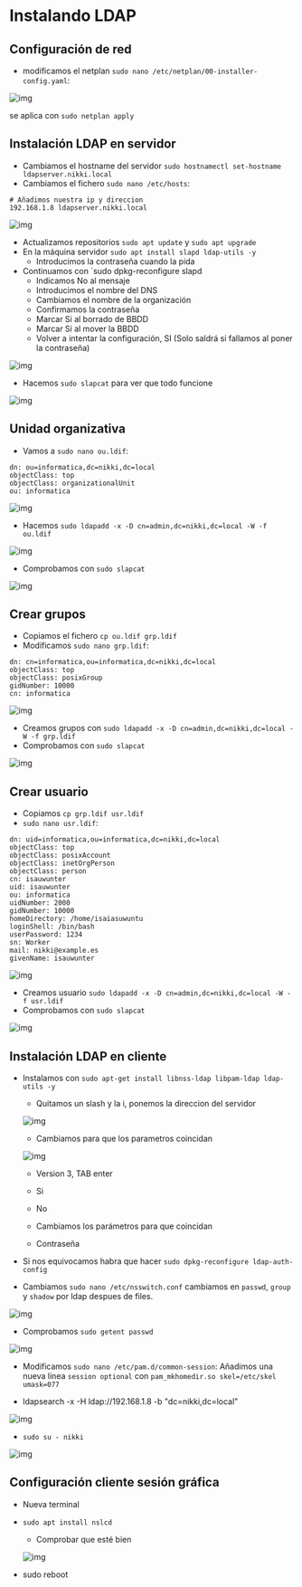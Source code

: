 # Instalando LDAP

## Configuración de red
- modificamos el netplan `sudo nano /etc/netplan/00-installer-config.yaml`:

![img](https://github.com/nicholelouis/DPL_A_Nichole/blob/4d9f0a87197c1bd07ae400ddb541dc04160328c1/LDAP/img/dpl2.png)

se aplica con `sudo netplan apply`

## Instalación LDAP en servidor
- Cambiamos el hostname del servidor `sudo hostnamectl set-hostname ldapserver.nikki.local`
- Cambiamos el fichero `sudo nano /etc/hosts`:
```
# Añadimos nuestra ip y direccion
192.168.1.8 ldapserver.nikki.local
```

![img](https://github.com/nicholelouis/DPL_A_Nichole/blob/4d9f0a87197c1bd07ae400ddb541dc04160328c1/LDAP/img/dpl.png)

- Actualizamos repositorios `sudo apt update` y `sudo apt upgrade`
- En la máquina servidor `sudo apt install slapd ldap-utils -y`
  - Introducimos la contraseña cuando la pida
- Continuamos con `sudo dpkg-reconfigure slapd
  - Indicamos No al mensaje
  - Introducimos el nombre del DNS
  - Cambiamos el nombre de la organización
  - Confirmamos la contraseña
  - Marcar Si al borrado de BBDD
  - Marcar Si al mover la BBDD
  - Volver a intentar la configuración, SI (Solo saldrá si fallamos al poner la contraseña)

![img](https://github.com/nicholelouis/DPL_A_Nichole/blob/4d9f0a87197c1bd07ae400ddb541dc04160328c1/LDAP/img/dpl3.png)

- Hacemos `sudo slapcat` para ver que todo funcione

![img](https://github.com/nicholelouis/DPL_A_Nichole/blob/4d9f0a87197c1bd07ae400ddb541dc04160328c1/LDAP/img/dpl4.png)

## Unidad organizativa
- Vamos a `sudo nano ou.ldif`:
```
dn: ou=informatica,dc=nikki,dc=local
objectClass: top
objectClass: organizationalUnit
ou: informatica
```

![img](https://github.com/nicholelouis/DPL_A_Nichole/blob/ece8abd4238cf97d2c9bc53c1a5e61bbdae4290b/LDAP/img/dpl5.png)

- Hacemos `sudo ldapadd -x -D cn=admin,dc=nikki,dc=local -W -f ou.ldif`

![img](https://github.com/nicholelouis/DPL_A_Nichole/blob/ece8abd4238cf97d2c9bc53c1a5e61bbdae4290b/LDAP/img/dpl6.png)

- Comprobamos con `sudo slapcat`

![img](https://github.com/nicholelouis/DPL_A_Nichole/blob/ece8abd4238cf97d2c9bc53c1a5e61bbdae4290b/LDAP/img/dpl7.png)

## Crear grupos
- Copiamos el fichero `cp ou.ldif grp.ldif`
- Modificamos `sudo nano grp.ldif`:
```
dn: cn=informatica,ou=informatica,dc=nikki,dc=local
objectClass: top
objectClass: posixGroup
gidNumber: 10000
cn: informatica
```

![img](https://github.com/nicholelouis/DPL_A_Nichole/blob/ece8abd4238cf97d2c9bc53c1a5e61bbdae4290b/LDAP/img/dpl8.png)

- Creamos grupos con `sudo ldapadd -x -D cn=admin,dc=nikki,dc=local -W -f grp.ldif`
- Comprobamos con `sudo slapcat`

![img](https://github.com/nicholelouis/DPL_A_Nichole/blob/ece8abd4238cf97d2c9bc53c1a5e61bbdae4290b/LDAP/img/dpl9.png)

## Crear usuario
- Copiamos `cp grp.ldif usr.ldif`
- `sudo nano usr.ldif`:
```
dn: uid=informatica,ou=informatica,dc=nikki,dc=local
objectClass: top
objectClass: posixAccount
objectClass: inetOrgPerson
objectClass: person
cn: isauwunter
uid: isauwunter
ou: informatica
uidNumber: 2000
gidNumber: 10000
homeDirectory: /home/isaiasuwuntu
loginShell: /bin/bash
userPassword: 1234
sn: Worker
mail: nikki@example.es
givenName: isauwunter
```

![img](https://github.com/nicholelouis/DPL_A_Nichole/blob/ece8abd4238cf97d2c9bc53c1a5e61bbdae4290b/LDAP/img/dpl10.png)

- Creamos usuario `sudo ldapadd -x -D cn=admin,dc=nikki,dc=local -W -f usr.ldif`
- Comprobamos con `sudo slapcat`

![img](https://github.com/nicholelouis/DPL_A_Nichole/blob/ece8abd4238cf97d2c9bc53c1a5e61bbdae4290b/LDAP/img/dpl11.png)

## Instalación LDAP en cliente
- Instalamos con `sudo apt-get install libnss-ldap libpam-ldap ldap-utils -y`
  - Quitamos un slash y la i, ponemos la direccion del servidor

  ![img](https://github.com/nicholelouis/DPL_A_Nichole/blob/ece8abd4238cf97d2c9bc53c1a5e61bbdae4290b/LDAP/img/dpl12.png)

  - Cambiamos para que los parametros coincidan

  ![img](https://github.com/nicholelouis/DPL_A_Nichole/blob/ece8abd4238cf97d2c9bc53c1a5e61bbdae4290b/LDAP/img/dpl13.png)

  - Version 3, TAB enter

  - Si

  - No

  - Cambiamos los parámetros para que coincidan
  - Contraseña
- Si nos equivocamos habra que hacer `sudo dpkg-reconfigure ldap-auth-config`
- Cambiamos `sudo nano /etc/nsswitch.conf` cambiamos en `passwd`, `group` y `shadow` por ldap despues de files.

![img](https://github.com/nicholelouis/DPL_A_Nichole/blob/ece8abd4238cf97d2c9bc53c1a5e61bbdae4290b/LDAP/img/dpl14.png)

- Comprobamos `sudo getent passwd`

![img](https://github.com/nicholelouis/DPL_A_Nichole/blob/ece8abd4238cf97d2c9bc53c1a5e61bbdae4290b/LDAP/img/dpl15.png)

- Modificamos `sudo nano /etc/pam.d/common-session`: Añadimos una nueva linea `session optional` con `pam_mkhomedir.so skel=/etc/skel umask=077`

- ldapsearch -x -H ldap://192.168.1.8 -b "dc=nikki,dc=local"

![img](https://github.com/nicholelouis/DPL_A_Nichole/blob/ece8abd4238cf97d2c9bc53c1a5e61bbdae4290b/LDAP/img/dpl16.png)

- `sudo su - nikki`

![img](https://github.com/nicholelouis/DPL_A_Nichole/blob/ece8abd4238cf97d2c9bc53c1a5e61bbdae4290b/LDAP/img/dpl17.png)

## Configuración cliente sesión gráfica
- Nueva terminal
- `sudo apt install nslcd`
  - Comprobar que esté bien

  ![img](https://github.com/nicholelouis/DPL_A_Nichole/blob/ece8abd4238cf97d2c9bc53c1a5e61bbdae4290b/LDAP/img/dpl19.png)
  
- sudo reboot